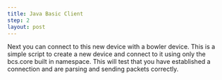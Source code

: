 ```yaml
---
title: Java Basic Client
step: 2
layout: post
---
```


Next you can connect to this new device with a bowler device. This is a simple script to create a new device and connect to it using only the bcs.core built in namespace. This will test that you have established a connection and are parsing and sending packets correctly. 

<script src="https://gist.github.com/madhephaestus/0a096124ec80bf828353.js"></script>




